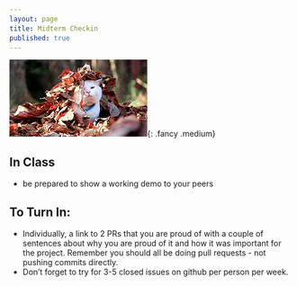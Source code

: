 ```yaml
---
layout: page
title: Midterm Checkin
published: true
---
```



![](img/workinprogress.gif){: .fancy .medium}

## In Class

* be prepared to show a working demo to your peers


## To Turn In:
* Individually, a link to 2 PRs that you are proud of with a couple of sentences about why you are proud of it and how it was important for the project. Remember you should all be doing pull requests - not pushing commits directly.
* Don’t forget to try for 3-5 closed issues on github per person per week.
